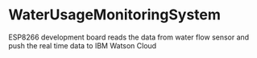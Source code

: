 # WaterUsageMonitoringSystem

ESP8266 development board reads the data from water flow sensor and push the real time data to IBM Watson Cloud
